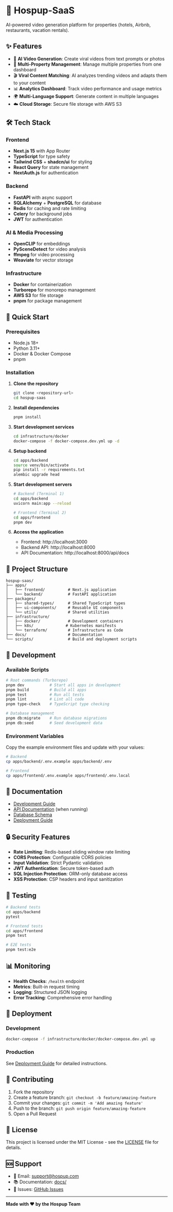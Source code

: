 # 🏨 Hospup-SaaS

AI-powered video generation platform for properties (hotels, Airbnb, restaurants, vacation rentals).

## ✨ Features

- 🤖 **AI Video Generation**: Create viral videos from text prompts or photos
- 🏢 **Multi-Property Management**: Manage multiple properties from one dashboard
- 🎬 **Viral Content Matching**: AI analyzes trending videos and adapts them to your content
- 📊 **Analytics Dashboard**: Track video performance and usage metrics
- 🌍 **Multi-Language Support**: Generate content in multiple languages
- ☁️ **Cloud Storage**: Secure file storage with AWS S3

## 🛠️ Tech Stack

### Frontend
- **Next.js 15** with App Router
- **TypeScript** for type safety
- **Tailwind CSS** + **shadcn/ui** for styling
- **React Query** for state management
- **NextAuth.js** for authentication

### Backend
- **FastAPI** with async support
- **SQLAlchemy** + **PostgreSQL** for database
- **Redis** for caching and rate limiting
- **Celery** for background jobs
- **JWT** for authentication

### AI & Media Processing
- **OpenCLIP** for embeddings
- **PySceneDetect** for video analysis
- **ffmpeg** for video processing
- **Weaviate** for vector storage

### Infrastructure
- **Docker** for containerization
- **Turborepo** for monorepo management
- **AWS S3** for file storage
- **pnpm** for package management

## 🚀 Quick Start

### Prerequisites
- Node.js 18+
- Python 3.11+
- Docker & Docker Compose
- pnpm

### Installation

1. **Clone the repository**
   ```bash
   git clone <repository-url>
   cd hospup-saas
   ```

2. **Install dependencies**
   ```bash
   pnpm install
   ```

3. **Start development services**
   ```bash
   cd infrastructure/docker
   docker-compose -f docker-compose.dev.yml up -d
   ```

4. **Setup backend**
   ```bash
   cd apps/backend
   source venv/bin/activate
   pip install -r requirements.txt
   alembic upgrade head
   ```

5. **Start development servers**
   ```bash
   # Backend (Terminal 1)
   cd apps/backend
   uvicorn main:app --reload

   # Frontend (Terminal 2)
   cd apps/frontend
   pnpm dev
   ```

6. **Access the application**
   - Frontend: http://localhost:3000
   - Backend API: http://localhost:8000
   - API Documentation: http://localhost:8000/api/docs

## 📁 Project Structure

```
hospup-saas/
├── apps/
│   ├── frontend/          # Next.js application
│   └── backend/           # FastAPI application
├── packages/
│   ├── shared-types/      # Shared TypeScript types
│   ├── ui-components/     # Reusable UI components
│   └── utils/             # Shared utilities
├── infrastructure/
│   ├── docker/            # Development containers
│   ├── k8s/              # Kubernetes manifests
│   └── terraform/         # Infrastructure as Code
├── docs/                  # Documentation
└── scripts/               # Build and deployment scripts
```

## 🔧 Development

### Available Scripts

```bash
# Root commands (Turborepo)
pnpm dev           # Start all apps in development
pnpm build         # Build all apps
pnpm test          # Run all tests
pnpm lint          # Lint all code
pnpm type-check    # TypeScript type checking

# Database management
pnpm db:migrate    # Run database migrations
pnpm db:seed       # Seed development data
```

### Environment Variables

Copy the example environment files and update with your values:

```bash
# Backend
cp apps/backend/.env.example apps/backend/.env

# Frontend  
cp apps/frontend/.env.example apps/frontend/.env.local
```

## 📖 Documentation

- [Development Guide](./docs/DEVELOPMENT.md)
- [API Documentation](http://localhost:8000/api/docs) (when running)
- [Database Schema](./docs/DATABASE.md)
- [Deployment Guide](./docs/DEPLOYMENT.md)

## 🔒 Security Features

- **Rate Limiting**: Redis-based sliding window rate limiting
- **CORS Protection**: Configurable CORS policies
- **Input Validation**: Strict Pydantic validation
- **JWT Authentication**: Secure token-based auth
- **SQL Injection Protection**: ORM-only database access
- **XSS Protection**: CSP headers and input sanitization

## 🧪 Testing

```bash
# Backend tests
cd apps/backend
pytest

# Frontend tests  
cd apps/frontend
pnpm test

# E2E tests
pnpm test:e2e
```

## 📊 Monitoring

- **Health Checks**: `/health` endpoint
- **Metrics**: Built-in request timing
- **Logging**: Structured JSON logging
- **Error Tracking**: Comprehensive error handling

## 🚢 Deployment

### Development
```bash
docker-compose -f infrastructure/docker/docker-compose.dev.yml up
```

### Production
See [Deployment Guide](./docs/DEPLOYMENT.md) for detailed instructions.

## 🤝 Contributing

1. Fork the repository
2. Create a feature branch: `git checkout -b feature/amazing-feature`
3. Commit your changes: `git commit -m 'Add amazing feature'`
4. Push to the branch: `git push origin feature/amazing-feature`
5. Open a Pull Request

## 📝 License

This project is licensed under the MIT License - see the [LICENSE](LICENSE) file for details.

## 🆘 Support

- 📧 Email: support@hospup.com
- 📚 Documentation: [docs/](./docs/)
- 🐛 Issues: [GitHub Issues](https://github.com/hospup/hospup-saas/issues)

---

**Made with ❤️ by the Hospup Team**